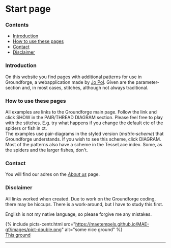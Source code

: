 # Start page

### Contents
* [Introduction](#introduction)
* [How to use these pages](#how-to-use-these-pages)
* [Contact](#contact)
* [Disclaimer](#disclaimer)

### Introduction
On this website you find pages with additional patterns for use in Groundforge, a webapplication made by [Jo Pol][gf-jo]. Given are the parameter-section and, in most cases, stitches, although not always traditional.

### How to use these pages
All examples are links to the Groundforge main page. Follow the link and click <span class="elem">SHOW</span> in the <span class="elem">PAIR/THREAD DIAGRAM</span> section. Please feel free to play with the stitches. E.g. try what happens if you change the default <span class="stch">ctc</span> of the spiders or fish in <span class="stch">ct</span>.       
The examples use pair-diagrams in the styled version (_matrix-scheme_) that Groundforge understands. If you wish to see this scheme, click <span class="elem">DIAGRAM</span>.
Most of the patterns also have a scheme in the TesseLace index. Some, as the spiders and the larger fishes, don't.

### Contact
You will find our adres on the [_About us_][aboutus] page.

### Disclaimer
All links worked when created. Due to work on the Groundforge coding, there may be hiccups. There is a work-around, but I have to study this first.           

English is not my native language, so please forgive me any mistakes.

{% include picts-centr.html
  src="https://maetempels.github.io/MAE-gf/images/pict-double.png"
  alt="some nice ground"
%}  
[This ground][my-ground]

***

[gf-main]: https://d-bl.github.io/GroundForge/
[gf-jo]: https://github.com/jo-pol

[my-ground]: https://d-bl.github.io/GroundForge/index.html?m=88-14-5%0A4-588-1%0A8-14-58%0A-588-14%0A-14-588%0A588-14-%0A14-588-%3Bchecker%3B24%3B24%3B0%3B0&s1=ct%20D7%3Dctct%20G1%3Dctct%20C2%3Dctct%20F3%3Dctct%20B4%3Dctct%20E5%3Dctct%20A6%3Dctct

[aboutus]: https://maetempels.github.io/MAE-gf/docs/about-us#contact


